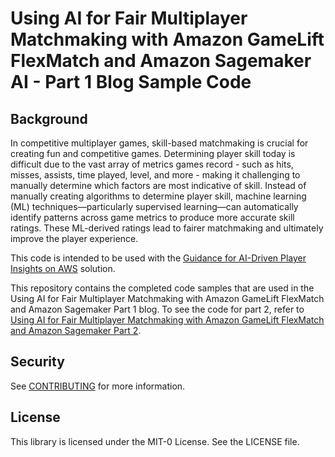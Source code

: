 # Using AI for Fair Multiplayer Matchmaking with Amazon GameLift FlexMatch and Amazon Sagemaker AI - Part 1 Blog Sample Code

## Background

In competitive multiplayer games, skill-based matchmaking is crucial for creating fun and competitive games. Determining player skill today is difficult due to the vast array of metrics games record - such as hits, misses, assists, time played, level, and more - making it challenging to manually determine which factors are most indicative of skill. Instead of manually creating algorithms to determine player skill, machine learning (ML) techniques—particularly supervised learning—can automatically identify patterns across game metrics to produce more accurate skill ratings. These ML-derived ratings lead to fairer matchmaking and ultimately improve the player experience.

This code is intended to be used with the [Guidance for AI-Driven Player Insights on AWS](https://github.com/aws-solutions-library-samples/guidance-for-ai-driven-player-insights-on-aws) solution.

This repository contains the completed code samples that are used in the Using AI for Fair Multiplayer Matchmaking with Amazon GameLift FlexMatch and Amazon Sagemaker Part 1 blog. To see the code for part 2, refer to [Using AI for Fair Multiplayer Matchmaking with Amazon GameLift FlexMatch and Amazon Sagemaker Part 2](https://github.com/aws-samples/sample-ai-powered-multiplayer-matchmaking-sagemaker-and-gamelift-flexmatch-p2).

## Security

See [CONTRIBUTING](CONTRIBUTING.md#security-issue-notifications) for more information.

## License

This library is licensed under the MIT-0 License. See the LICENSE file.

